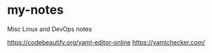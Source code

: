 # my-notes
Misc Linux and DevOps notes

https://codebeautify.org/yaml-editor-online
https://yamlchecker.com/
